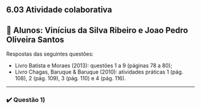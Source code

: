 ## 6.03 Atividade colaborativa

## 🤝 Alunos: Vinícius da Silva Ribeiro e Joao Pedro Oliveira Santos

Respostas das seguintes questões:

- Livro Batista e Moraes (2013): questões 1 a 9 (páginas 78 a 80);
- Livro Chagas, Baruque & Baruque (2010): atividades práticas 1 (pág. 108), 2 (pág. 109), 3 (pág. 110) e 4 (pág. 116).

---
### ✔️ Questão 1) 
